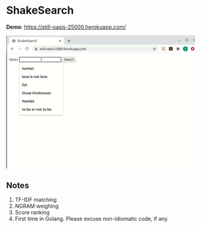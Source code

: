 # ShakeSearch

**Demo**: https://still-oasis-25000.herokuapp.com/

![](./static/demo.gif)

## Notes
1. TF-IDF matching
2. NGRAM weighing
3. Score ranking
4. First time in Golang. Please excuse non-idiomatic code, if any.
